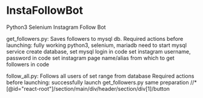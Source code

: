 # InstaFollowBot
Python3 Selenium Instagram Follow Bot

get_followers.py:
  Saves followers to mysql db.
  Required actions before launching:
    fully working python3, selenium, mariadb
    need to start mysql service
    create database, set mysql login in code
    set instagram username, password in code
    set instagram page name/alias from which to get followers in code
    

follow_all.py:
  Follows all users of set range from database
  Required actions before launching:
    successfully launch get_followers.py
    same preparation
  //*[@id="react-root"]/section/main/div/header/section/div[1]/button
